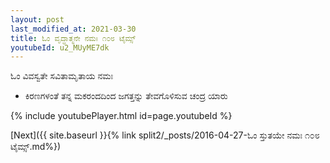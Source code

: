 ```yaml
---
layout: post
last_modified_at: 2021-03-30
title: ಓಂ ವೃದ್ಧಾತ್ಮನೇ ನಮಃ ೧೦೮ ಟೈಮ್ಸ್
youtubeId: u2_MUyME7dk
---
```

 
 
 ಓಂ ವಿವಸ್ವತೇ ಸವಿತಾಮೃತಾಯ ನಮಃ  
 
 -  ಕಿರಣಗಳಂತೆ ತನ್ನ ಮಕರಂದದಿಂದ ಜಗತ್ತನ್ನು ತೇವಗೊಳಿಸುವ ಚಂದ್ರ ಯಾರು 
 
  
 
  
 
 
 
 
 
 


{% include youtubePlayer.html id=page.youtubeId %}
 
[Next]({{ site.baseurl }}{% link  split2/_posts/2016-04-27-ಓಂ ಸ್ತುತಯೇ ನಮಃ  ೧೦೮ ಟೈಮ್ಸ್.md%})
 

